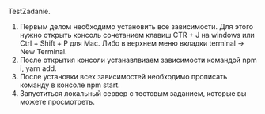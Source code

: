 TestZadanie.
1. Первым делом необходимо установить все зависимости. Для этого нужно открыть консоль сочетанием клавиш CTR + J на windows или Ctrl + Shift + P для Mac. Либо в верхнем меню вкладки terminal -> New Terminal. 
2. После открытия консоли устанавлвиаем зависимости командой npm i, yarn add.
3. После установки всех зависимостей необходимо прописать команду в консоле npm start.
4. Запуститься локальный сервер с тестовым заданием, которые вы можете просмотреть.